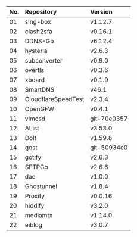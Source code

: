 | No. | Repository | Version |
| --- | :--------- | :------ |
| 01 | sing-box | v1.12.7 |
| 02 | clash2sfa | v0.16.1 |
| 03 | DDNS-Go | v6.12.4 |
| 04 | hysteria | v2.6.3 |
| 05 | subconverter | v0.9.0 |
| 06 | overtls | v0.3.6 |
| 07 | xboard | v0.1.9 |
| 08 | SmartDNS | v46.1 |
| 09 | CloudflareSpeedTest | v2.3.4 |
| 10 | OpenGFW | v0.4.1 |
| 11 | vlmcsd | git-70e0357 |
| 12 | AList | v3.53.0 |
| 13 | Dolt | v1.59.8 |
| 14 | gost | git-50934e0 |
| 15 | gotify | v2.6.3 |
| 16 | SFTPGo | v2.6.6 |
| 17 | dae | v1.0.0 |
| 18 | Ghostunnel | v1.8.4 |
| 19 | Proxify | v0.0.16 |
| 20 | hiddify | v3.2.0 |
| 21 | mediamtx | v1.14.0 |
| 22 | eiblog | v3.0.7 |
